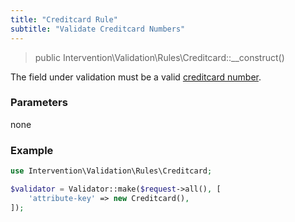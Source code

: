 ```yaml
---
title: "Creditcard Rule"
subtitle: "Validate Creditcard Numbers"
---
```


> public Intervention\Validation\Rules\Creditcard::__construct()

The field under validation must be a valid [creditcard number](https://en.wikipedia.org/wiki/Payment_card_number).

### Parameters

none

### Example

```php
use Intervention\Validation\Rules\Creditcard;

$validator = Validator::make($request->all(), [
    'attribute-key' => new Creditcard(),
]);
```
